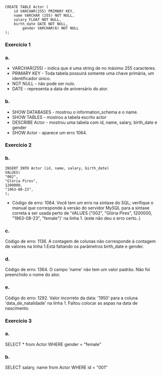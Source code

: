 ```
CREATE TABLE Actor (
    id VARCHAR(255) PRIMARY KEY,
    name VARCHAR (255) NOT NULL,
    salary FLOAT NOT NULL,
    birth_date DATE NOT NULL,
		gender VARCHAR(6) NOT NULL
);
```

### Exercício 1
### a.
* VARCHAR(255) - indica que é uma string de no máximo 255 caracteres.
* PRIMARY KEY - Toda tabela possuirá somente uma chave primária, um identificador único.
* NOT NULL - não pode ser nulo.
* DATE - representa a data de aniversário do ator.

### b.
* SHOW DATABASES - mostrou o information_schema e o name.
* SHOW TABLES - mostrou a tabela escrito actor
* DESCRIBE Actor - mostrou uma tabela com id, name, salary, birth_date e gender
* SHOW Actor - aparece um erro 1064.

### Exercício 2
### b. 
```
INSERT INTO Actor (id, name, salary, birth_date)
VALUES(
"002",
"Glória Pires",
1200000,
"1963-08-23",
);
```
* Código de erro: 1064. Você tem um erro na sintaxe do SQL; verifique o manual que corresponde à versão do servidor MySQL para a sintaxe correta a ser usada perto de 'VALUES ("002", "Glória Pires", 1200000, "1963-08-23", "female")' na linha 1.
(este não deu o erro certo..)

### c.
Código de erro: 1136. A contagem de colunas não corresponde à contagem de valores na linha 1.Está faltando os  parâmetros birth_date e gender.

### d.
Código de erro: 1364. O campo 'name' não tem um valor padrão. Não foi preenchido o nome do ator.

### e.
Código do erro: 1292. Valor incorreto da data: '1950' para a coluna 'data_de_natalidade' na linha 1. Faltou colocar as aspas na data de nascimento.

### Exercício 3

### a.
SELECT * from Actor WHERE gender = "female"
### b.
SELECT salary, name from Actor WHERE id = "001"